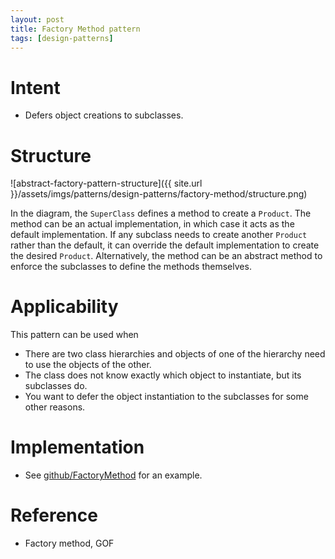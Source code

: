 ```yaml
---
layout: post
title: Factory Method pattern
tags: [design-patterns]
---
```


# Intent

- Defers object creations to subclasses.

# Structure

![abstract-factory-pattern-structure]({{ site.url }}/assets/imgs/patterns/design-patterns/factory-method/structure.png)

In the diagram, the `SuperClass` defines a method to create a `Product`. The method can be an actual implementation, in which case it acts as the default implementation. If any subclass needs to create another `Product` rather than the default, it can override the default implementation to create the desired `Product`. Alternatively, the method can be an abstract method to enforce the subclasses to define the methods themselves.

# Applicability

This pattern can be used when

- There are two class hierarchies and objects of one of the hierarchy need to use the objects of the other.
- The class does not know exactly which object to instantiate, but its subclasses do.
- You want to defer the object instantiation to the subclasses for some other reasons.

# Implementation

- See [github/FactoryMethod](https://github.com/khanhpdt/design-patterns/tree/master/src/main/java/org/khanhpdt/designpatterns/factorymethod) for an example.

# Reference

- Factory method, GOF
